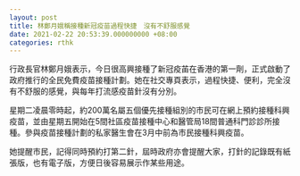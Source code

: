 ```yaml
---
layout: post
title: 林鄭月娥稱接種新冠疫苗過程快捷　沒有不舒服感覺
date: 2021-02-22 20:53:39.000000000 +08:00
categories: rthk
---
```


行政長官林鄭月娥表示，今日很高興接種了新冠疫苖在香港的第一劑，正式啟動了政府推行的全民免費疫苗接種計劃。她在社交專頁表示，過程快捷、便利，完全沒有不舒服的感覺，與每年打流感疫苗針沒有分別。

星期二凌晨零時起，約200萬名屬五個優先接種組別的市民可在網上預約接種科興疫苗，並由星期五開始在5間社區疫苗接種中心和醫管局18間普通科門診診所接種。參與疫苗接種計劃的私家醫生會在3月中前為市民接種科興疫苗。

她提醒市民，記得同時預約打第二針，屆時政府亦會提醒大家，打針的記錄既有紙張版，也有電子版，方便日後容易展示作某些用途。
